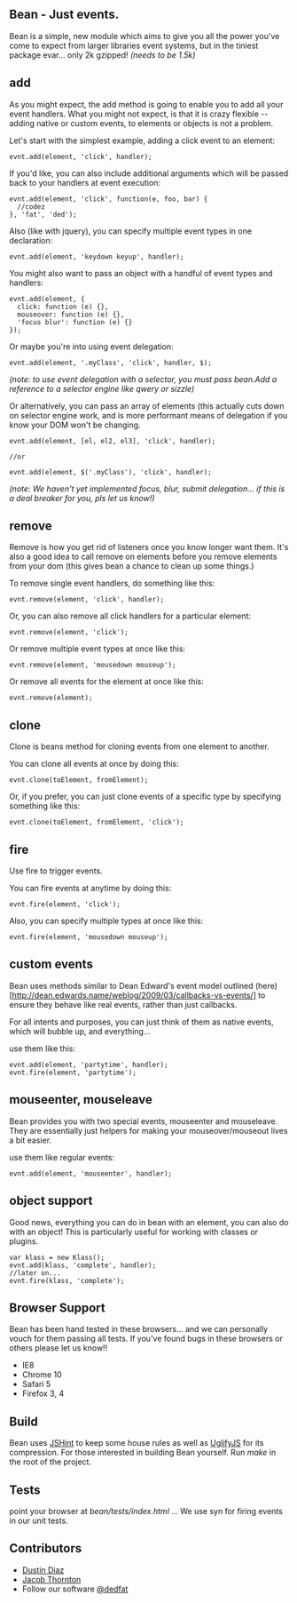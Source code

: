 Bean - Just events.
-------------------
Bean is a simple, new module which aims to give you all the power you've come to expect from larger libraries event systems, but in the tiniest package evar... only 2k gzipped! *(needs to be 1.5k)*

add
---
As you might expect, the add method is going to enable you to add all your event handlers. What you might not expect, is that it is crazy flexible -- adding native or custom events, to elements or objects is not a problem.

Let's start with the simplest example, adding a click event to an element:

    evnt.add(element, 'click', handler);

If you'd like, you can also include additional arguments which will be passed back to your handlers at event execution:

    evnt.add(element, 'click', function(e, foo, bar) {
      //codez
    }, 'fat', 'ded');

Also (like with jquery), you can specify multiple event types in one declaration:

    evnt.add(element, 'keydown keyup', handler);

You might also want to pass an object with a handful of event types and handlers:

    evnt.add(element, {
      click: function (e) {},
      mouseover: function (e) {},
      'focus blur': function (e) {}
    });

Or maybe you're into using event delegation:

    evnt.add(element, '.myClass', 'click', handler, $);

*(note: to use event delegation with a selector, you must pass bean.Add a reference to a selector engine like qwery or sizzle)*

Or alternatively, you can pass an array of elements (this actually cuts down on selector engine work, and is more performant means of delegation if you know your DOM won't be changing.

    evnt.add(element, [el, el2, el3], 'click', handler);

    //or

    evnt.add(element, $('.myClass'), 'click', handler);

*(note: We haven't yet implemented focus, blur, submit delegation... if this is a deal breaker for you, pls let us know!)*

remove
------
Remove is how you get rid of listeners once you know longer want them. It's also a good idea to call remove on elements before you remove elements from your dom (this gives bean a chance to clean up some things.)

To remove single event handlers, do something like this:

    evnt.remove(element, 'click', handler);

Or, you can also remove all click handlers for a particular element:

    evnt.remove(element, 'click');

Or remove multiple event types at once like this:

    evnt.remove(element, 'mousedown mouseup');

Or remove all events for the element at once like this:

    evnt.remove(element);

clone
-----
Clone is beans method for cloning events from one element to another.

You can clone all events at once by doing this:

    evnt.clone(toElement, fromElement);

Or, if you prefer, you can just clone events of a specific type by specifying something like this:

    evnt.clone(toElement, fromElement, 'click');

fire
----
Use fire to trigger events.

You can fire events at anytime by doing this:

    evnt.fire(element, 'click');

Also, you can specify multiple types at once like this:

    evnt.fire(element, 'mousedown mouseup');

custom events
-------------
Bean uses methods similar to Dean Edward's event model outlined (here)[http://dean.edwards.name/weblog/2009/03/callbacks-vs-events/] to ensure they behave like real events, rather than just callbacks.

For all intents and purposes, you can just think of them as native events, which will bubble up, and everything...

use them like this:

    evnt.add(element, 'partytime', handler);
    evnt.fire(element, 'partytime');

mouseenter, mouseleave
----------------------
Bean provides you with two special events, mouseenter and mouseleave. They are essentially just helpers for making your mouseover/mouseout lives a bit easier.

use them like regular events:

    evnt.add(element, 'mouseenter', handler);


object support
--------------
Good news, everything you can do in bean with an element, you can also do with an object! This is particularly useful for working with classes or plugins.

    var klass = new Klass();
    evnt.add(klass, 'complete', handler);
    //later on...
    evnt.fire(klass, 'complete');

Browser Support
---------------
Bean has been hand tested in these browsers... and we can personally vouch for them passing all tests. If you've found bugs in these browsers or others please let us know!!

  - IE8
  - Chrome 10
  - Safari 5
  - Firefox 3, 4

Build
-----
Bean uses [JSHint](http://www.jshint.com/) to keep some house rules as well as [UglifyJS](https://github.com/mishoo/UglifyJS) for its compression. For those interested in building Bean yourself. Run *make* in the root of the project.

Tests
-----
point your browser at _bean/tests/index.html_ ... We use syn for firing events in our unit tests.

Contributors
-------
  * [Dustin Diaz](https://github.com/ded/qwery/commits/master?author=ded)
  * [Jacob Thornton](https://github.com/ded/qwery/commits/master?author=fat)
  * Follow our software [@dedfat](http://twitter.com/dedfat)